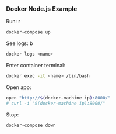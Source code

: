 ### Docker Node.js Example

Run: r
```sh
docker-compose up
```

See logs: b
```sh
docker logs <name>
```

Enter container terminal:
```sh
docker exec -it <name> /bin/bash
```

Open app:
```sh
open "http://$(docker-machine ip):8000/"
# curl -i "$(docker-machine ip):8000/"
```

Stop:
```sh
docker-compose down
```

